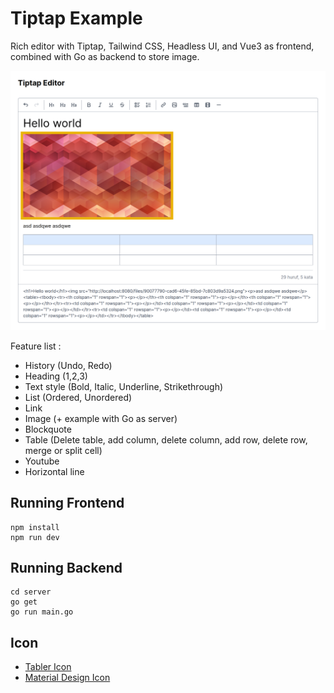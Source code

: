 # Tiptap Example

Rich editor with Tiptap, Tailwind CSS, Headless UI, and Vue3 as frontend, combined with Go as backend to store image.

![example](/images/example.png)

Feature list :
- History (Undo, Redo)
- Heading (1,2,3)
- Text style (Bold, Italic, Underline, Strikethrough)
- List (Ordered, Unordered)
- Link
- Image (+ example with Go as server)
- Blockquote
- Table (Delete table, add column, delete column, add row, delete row, merge or split cell)
- Youtube
- Horizontal line

## Running Frontend
```shell
npm install
npm run dev
```

## Running Backend
```shell
cd server
go get
go run main.go
```

## Icon
- [Tabler Icon](https://tabler-icons.io/)
- [Material Design Icon](https://materialdesignicons.com/)
